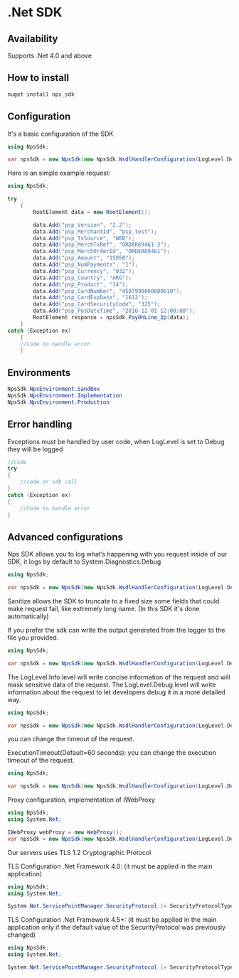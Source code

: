 # .Net SDK

## Availability
Supports .Net 4.0 and above 


## How to install

```csharp
nuget install nps_sdk
```

## Configuration

It's a basic configuration of the SDK

```csharp
using NpsSdk;

var npsSdk = new NpsSdk(new NpsSdk.WsdlHandlerConfiguration(LogLevel.Debug, NpsSdk.NpsEnvironment.SandBox, "_YOUR_SECRET_KEY_", new DebugLogger()));
```

Here is an simple example request:

```csharp
using NpsSdk;

try
    {
        RootElement data = new RootElement();

        data.Add("psp_Version", "2.2");
        data.Add("psp_MerchantId", "psp_test");
        data.Add("psp_TxSource", "WEB");
        data.Add("psp_MerchTxRef", "ORDER69461-3");
        data.Add("psp_MerchOrderId", "ORDER69461");
        data.Add("psp_Amount", "15050");
        data.Add("psp_NumPayments", "1");
        data.Add("psp_Currency", "032");
        data.Add("psp_Country", "ARG");
        data.Add("psp_Product", "14");
        data.Add("psp_CardNumber", "4507990000000010");
        data.Add("psp_CardExpDate", "1612");
        data.Add("psp_CardSecurityCode", "325");
        data.Add("psp_PosDateTime", "2016-12-01 12:00:00");
        RootElement response = npsSdk.PayOnLine_2p(data);
    }
catch (Exception ex)
    {
	//Code to handle error
    }
```

## Environments

```csharp
NpsSdk.NpsEnvironment.SandBox
NpsSdk.NpsEnvironment.Implementation
NpsSdk.NpsEnvironment.Production
```

## Error handling

Exceptions must be handled by user code, when LogLevel is set to Debug they will be logged

```csharp
//Code
try
{
	//code or sdk call
}
catch (Exception ex)
{
	//Code to handle error
}
```

## Advanced configurations

Nps SDK allows you to log what’s happening with you request inside of our SDK, it logs by default to System.Diagnostics.Debug

```csharp
using NpsSdk;

var npsSdk = new NpsSdk(new NpsSdk.WsdlHandlerConfiguration(LogLevel.Debug, NpsSdk.NpsEnvironment.SandBox, "_YOUR_SECRET_KEY_", new DebugLogger()));
```


Sanitize allows the SDK to truncate to a fixed size some fields that could make request fail, like extremely long name. (In this SDK it's done automatically)


If you prefer the sdk can write the output generated from the logger to the file you provided.

```csharp
using NpsSdk;

var npsSdk = new NpsSdk(new NpsSdk.WsdlHandlerConfiguration(LogLevel.Debug, NpsSdk.NpsEnvironment.SandBox, "_YOUR_SECRET_KEY_", new FileLogger("path/to/your/file.log")));
```

The LogLevel.Info level will write concise information of the request and will mask sensitive data of the request. 
The LogLevel.Debug level will write information about the request to let developers debug it in a more detailed way.

```csharp
using NpsSdk;

var npsSdk = new NpsSdk(new NpsSdk.WsdlHandlerConfiguration(LogLevel.Debug, NpsSdk.NpsEnvironment.SandBox, "_YOUR_SECRET_KEY_", new DebugLogger()));
```

you can change the timeout of the request.

ExecutionTimeout(Default=60 seconds): you can change the execution timeout of the request.


```csharp
using NpsSdk;

var npsSdk = new NpsSdk(new NpsSdk.WsdlHandlerConfiguration(LogLevel.Debug, NpsSdk.NpsEnvironment.SandBox, "_YOUR_SECRET_KEY_", new DebugLogger(), 60));
```

Proxy configuration, implementation of IWebProxy

```csharp
using NpsSdk;
using System.Net;

IWebProxy webProxy = new WebProxy();
var npsSdk = new NpsSdk(new NpsSdk.WsdlHandlerConfiguration(LogLevel.Debug, NpsSdk.NpsEnvironment.SandBox, "_YOUR_SECRET_KEY_", new DebugLogger(), 60, webProxy));
```

Our servers uses TLS 1.2 Cryptographic Protocol

TLS Configuration .Net Framework 4.0: (it must be applied in the main application)


```csharp
using NpsSdk;
using System.Net;

System.Net.ServicePointManager.SecurityProtocol |= SecurityProtocolType.Tls | (SecurityProtocolType)768 | (SecurityProtocolType)3072;
```

TLS Configuration .Net Framework 4.5+: (it must be applied in the main application only if the default value of the SecurityProtocol was previously changed)

```csharp
using NpsSdk;
using System.Net;

System.Net.ServicePointManager.SecurityProtocol |= SecurityProtocolType.Tls | SecurityProtocolType.Tls11 | SecurityProtocolType.Tls12;
```

